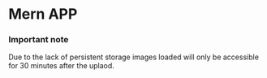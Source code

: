 <h1>Mern APP</h1>

<h3>Important note</h3>

Due to the lack of persistent storage images loaded will only be accessible for 30 minutes after the uplaod.
